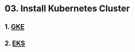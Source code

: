 
# 03. Install Kubernetes Cluster <!-- omit in toc -->

## 1. [GKE](./GKE.md)
## 2. [EKS](./EKS.md)
